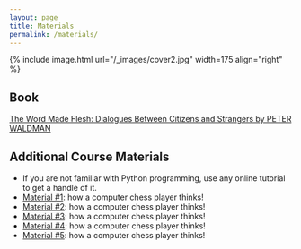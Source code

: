 ```yaml
---
layout: page
title: Materials
permalink: /materials/
---
```


{% include image.html url="/_images/cover2.jpg" width=175 align="right" %}

## Book

[The Word Made Flesh: Dialogues Between Citizens and Strangers by PETER WALDMAN](https://www.amazon.com/Lessons-Lawn-Dialogues-Citizens-Strangers/dp/1940743990)

## Additional Course Materials

* If you are not familiar with Python programming, use any online tutorial to get a handle of it.
* [Material #1](http://www.example.com/): how a computer chess player thinks!
* [Material #2](http://www.example.com/): how a computer chess player thinks!
* [Material #3](http://www.example.com/): how a computer chess player thinks!
* [Material #4](http://www.example.com/): how a computer chess player thinks!
* [Material #5](http://www.example.com/): how a computer chess player thinks!
